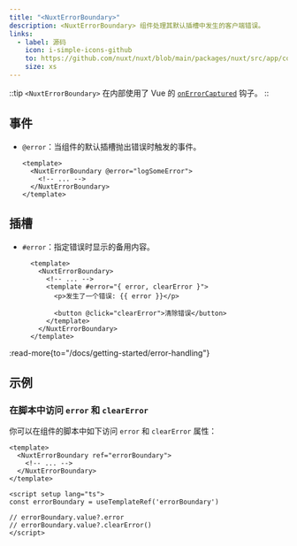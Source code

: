 ```yaml
---
title: "<NuxtErrorBoundary>"
description: <NuxtErrorBoundary> 组件处理其默认插槽中发生的客户端错误。
links:
  - label: 源码
    icon: i-simple-icons-github
    to: https://github.com/nuxt/nuxt/blob/main/packages/nuxt/src/app/components/nuxt-error-boundary.vue
    size: xs
---
```


::tip
`<NuxtErrorBoundary>` 在内部使用了 Vue 的 [`onErrorCaptured`](https://vue.zhcndoc.com/api/composition-api-lifecycle.html#onerrorcaptured) 钩子。
::

## 事件

- `@error`：当组件的默认插槽抛出错误时触发的事件。

  ```vue
  <template>
    <NuxtErrorBoundary @error="logSomeError">
      <!-- ... -->
    </NuxtErrorBoundary>
  </template>
  ```

## 插槽

- `#error`：指定错误时显示的备用内容。

  ```vue
    <template>
      <NuxtErrorBoundary>
        <!-- ... -->
        <template #error="{ error, clearError }">
          <p>发生了一个错误: {{ error }}</p>

          <button @click="clearError">清除错误</button>
        </template>
      </NuxtErrorBoundary>
    </template>
  ```

:read-more{to="/docs/getting-started/error-handling"}

## 示例

### 在脚本中访问 `error` 和 `clearError`

你可以在组件的脚本中如下访问 `error` 和 `clearError` 属性：

```vue
<template>
  <NuxtErrorBoundary ref="errorBoundary">
    <!-- ... -->
  </NuxtErrorBoundary>
</template>

<script setup lang="ts">
const errorBoundary = useTemplateRef('errorBoundary')

// errorBoundary.value?.error
// errorBoundary.value?.clearError()
</script>
```
